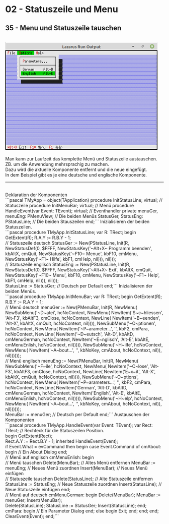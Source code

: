 # 02 - Statuszeile und Menu
## 35 - Menu und Statuszeile tauschen
<br>
<img src="image.png" alt="Selfhtml"><br><br>
Man kann zur Laufzeit das komplette Menü und Statuszeile austauschen.<br>
ZB. um die Anwendung mehrsprachig zu machen.<br>
Dazu wird die aktuelle Komponente entfernt und die neue eingefügt.<br>
In dem Beispiel gibt es je eine deutsche und englische Komponente.<br>
<hr><br>
Deklaration der Komponenten<br>
```pascal  TMyApp = object(TApplication)
    procedure InitStatusLine; virtual;                 // Statuszeile
    procedure InitMenuBar; virtual;                    // Menü
    procedure HandleEvent(var Event: TEvent); virtual; // Eventhandler
  private
    menuGer, menuEng: PMenuView;          // Die beiden Menüs
    StatusGer, StatusEng: PStatusLine;    // Die beiden Stauszeilen
  end;```
Inizialisieren der beiden Statuszeilen.<br>
```pascal  procedure TMyApp.InitStatusLine;
  var
    R: TRect;
  begin
    GetExtent(R);
    R.A.Y := R.B.Y - 1;
<br>
    // Statuszeile deutsch
    StatusGer := New(PStatusLine, Init(R, NewStatusDef(0, $FFFF,
      NewStatusKey('~Alt+X~ Programm beenden', kbAltX, cmQuit,
      NewStatusKey('~F10~ Menue', kbF10, cmMenu,
      NewStatusKey('~F1~ Hilfe', kbF1, cmHelp, nil))), nil)));
<br>
    // Statuszeile englisch
    StatusEng := New(PStatusLine, Init(R, NewStatusDef(0, $FFFF,
      NewStatusKey('~Alt+X~ Exit', kbAltX, cmQuit,
      NewStatusKey('~F10~ Menu', kbF10, cmMenu,
      NewStatusKey('~F1~ Help', kbF1, cmHelp, nil))), nil)));
<br>
    StatusLine := StatusGer; // Deutsch per Default
  end;```
Inizialisieren der beiden Menüs.<br>
```pascal  procedure TMyApp.InitMenuBar;
  var
    R: TRect;
  begin
    GetExtent(R);
    R.B.Y := R.A.Y + 1;
<br>
    // Menü deutsch
    menuGer := New(PMenuBar, Init(R, NewMenu(
      NewSubMenu('~D~atei', hcNoContext, NewMenu(
        NewItem('S~c~hliessen', 'Alt-F3', kbAltF3, cmClose, hcNoContext,
        NewLine(
        NewItem('~B~eenden', 'Alt-X', kbAltX, cmQuit, hcNoContext, nil)))),
      NewSubMenu('~O~ptionen', hcNoContext, NewMenu(
        NewItem('~P~arameter...', '', kbF2, cmPara, hcNoContext,
        NewLine(
        NewItem('~D~eutsch', 'Alt-D', kbAltD, cmMenuGerman, hcNoContext,
        NewItem('~E~nglisch', 'Alt-E', kbAltE, cmMenuEnlish, hcNoContext, nil))))),
      NewSubMenu('~H~ilfe', hcNoContext, NewMenu(
        NewItem('~A~bout...', '', kbNoKey, cmAbout, hcNoContext, nil)), nil))))));
<br>
    // Menü englisch
    menuEng := New(PMenuBar, Init(R, NewMenu(
      NewSubMenu('~F~ile', hcNoContext, NewMenu(
        NewItem('~C~lose', 'Alt-F3', kbAltF3, cmClose, hcNoContext,
        NewLine(
        NewItem('E~x~it', 'Alt-X', kbAltX, cmQuit, hcNoContext, nil)))),
      NewSubMenu('~O~ptions', hcNoContext, NewMenu(
        NewItem('~P~arameters...', '', kbF2, cmPara, hcNoContext,
        NewLine(
        NewItem('German', 'Alt-D', kbAltD, cmMenuGerman, hcNoContext,
        NewItem('English', 'Alt-E', kbAltE, cmMenuEnlish, hcNoContext, nil))))),
      NewSubMenu('~H~elp', hcNoContext, NewMenu(
        NewItem('~A~bout...', '', kbNoKey, cmAbout, hcNoContext, nil)), nil))))));
<br>
    MenuBar := menuGer; // Deutsch per Default
  end;```
Austauschen der Komponenten<br>
```pascal  procedure TMyApp.HandleEvent(var Event: TEvent);
  var
    Rect: TRect;              // Rechteck für die Statuszeilen Position.
<br>
  begin
    GetExtent(Rect);
<br>
    Rect.A.Y := Rect.B.Y - 1;
    inherited HandleEvent(Event);
<br>
    if Event.What = evCommand then begin
      case Event.Command of
        cmAbout: begin
          // Ein About Dialog
        end;
<br>
        // Menü auf englisch
        cmMenuEnlish: begin
<br>
          // Menü tauschen
          Delete(MenuBar);          // Altes Menü entfernen
          MenuBar := menuEng;       // Neues Menü zuordnen
          Insert(MenuBar);          // Neues Menü einfügen
<br>
          // Statuszeile tauschen
          Delete(StatusLine);       // Alte Statuszeile entfernen
          StatusLine := StatusEng;  // Neue Statuszeile zuordnen
          Insert(StatusLine);       // Neue Statuszeile einfügen
        end;
<br>
        // Menü auf deutsch
        cmMenuGerman: begin
          Delete(MenuBar);
          MenuBar := menuGer;
          Insert(MenuBar);
<br>
          Delete(StatusLine);
          StatusLine := StatusGer;
          Insert(StatusLine);
        end;
        cmPara: begin
          // Ein Parameter Dialog
        end;
        else begin
          Exit;
        end;
      end;
    end;
    ClearEvent(Event);
  end;```
<br>

